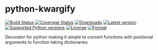 python-kwargify
===============

[![Build Status](https://travis-ci.org/mfalesni/python-kwargify.svg?branch=master)](https://travis-ci.org/mfalesni/python-kwargify)
[![Coverage Status](https://coveralls.io/repos/mfalesni/python-kwargify/badge.svg)](https://coveralls.io/r/mfalesni/python-kwargify)
[![Downloads](https://img.shields.io/pypi/dm/kwargify.svg?style=flat)](https://pypi.python.org/pypi/kwargify/)
[![Latest version](https://img.shields.io/pypi/v/kwargify.svg?style=flat)](https://pypi.python.org/pypi/kwargify/)
[![Supported Python versions](https://img.shields.io/pypi/pyversions/kwargify.svg?style=flat)](https://pypi.python.org/pypi/kwargify/)
[![License](https://img.shields.io/pypi/l/kwargify.svg?style=flat)](https://pypi.python.org/pypi/kwargify/)
[![Format](https://img.shields.io/pypi/format/kwargify.svg?style=flat)](https://pypi.python.org/pypi/kwargify/)

Decorator for python making it simple to convert functions with positional arguments to function taking dictionaries.
